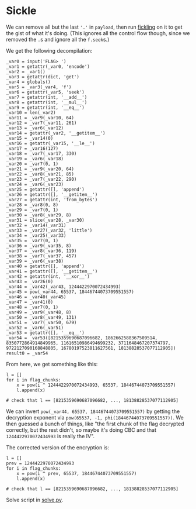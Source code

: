 # Sickle

We can remove all but the last `'.'` in `payload`, then run [fickling](https://github.com/trailofbits/fickling)
on it to get the gist of what it's doing. (This ignores all the control flow though, since we removed the `.`s and ignore all the `f.seek`s.)

We get the following decompilation:
```
_var0 = input('FLAG> ')
_var1 = getattr(_var0, 'encode')
_var2 = _var1()
_var3 = getattr(dict, 'get')
_var4 = globals()
_var5 = _var3(_var4, 'f')
_var6 = getattr(_var5, 'seek')
_var7 = getattr(int, '__add__')
_var8 = getattr(int, '__mul__')
_var9 = getattr(int, '__eq__')
_var10 = len(_var2)
_var11 = _var9(_var10, 64)
_var12 = _var7(_var11, 261)
_var13 = _var6(_var12)
_var14 = getattr(_var2, '__getitem__')
_var15 = _var14(0)
_var16 = getattr(_var15, '__le__')
_var17 = _var16(127)
_var18 = _var7(_var17, 330)
_var19 = _var6(_var18)
_var20 = _var7(0, 1)
_var21 = _var9(_var20, 64)
_var22 = _var8(_var21, 85)
_var23 = _var7(_var22, 290)
_var24 = _var6(_var23)
_var25 = getattr([], 'append')
_var26 = getattr([], '__getitem__')
_var27 = getattr(int, 'from_bytes')
_var28 = _var8(0, 8)
_var29 = _var7(0, 1)
_var30 = _var8(_var29, 8)
_var31 = slice(_var28, _var30)
_var32 = _var14(_var31)
_var33 = _var27(_var32, 'little')
_var34 = _var25(_var33)
_var35 = _var7(0, 1)
_var36 = _var9(_var35, 8)
_var37 = _var8(_var36, 119)
_var38 = _var7(_var37, 457)
_var39 = _var6(_var38)
_var40 = getattr([], 'append')
_var41 = getattr([], '__getitem__')
_var42 = getattr(int, '__xor__')
_var43 = _var26(0)
_var44 = _var42(_var43, 1244422970072434993)
_var45 = pow(_var44, 65537, 18446744073709551557)
_var46 = _var40(_var45)
_var47 = _var41(0)
_var48 = _var7(0, 1)
_var49 = _var9(_var48, 8)
_var50 = _var8(_var49, 131)
_var51 = _var7(_var50, 679)
_var52 = _var6(_var51)
_var53 = getattr([], '__eq__')
_var54 = _var53([8215359690687096682, 1862662588367509514, 8350772864914849965, 11616510986494699232, 3711648467207374797, 9722127090168848805, 16780197523811627561, 18138828537077112905])
result0 = _var54
```

From here, we get something like this:
```
l = []
for i in flag_chunks:
    x = pow(i ^ 1244422970072434993, 65537, 18446744073709551557)
    l.append(x)

# check that l == [8215359690687096682, ..., 18138828537077112905]
```

We can invert `pow(_var44, 65537, 18446744073709551557)` by getting the decryption exponent via `pow(65537, -1, phi(18446744073709551557))`.
We then guessed a bunch of things, like "the first chunk of the flag decrypted correctly, but the rest didn't, so maybe it's doing CBC and that `1244422970072434993` is really the IV".

The corrected version of the encryption is:
```
l = []
prev = 1244422970072434993
for i in flag_chunks:
    x = pow(i ^ prev, 65537, 18446744073709551557)
    l.append(x)

# check that l == [8215359690687096682, ..., 18138828537077112905]
```

Solve script in [solve.py](`solve.py`).
